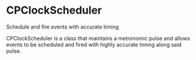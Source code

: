 # CPClockScheduler
Schedule and fire events with accurate timing

CPClockScheduler is a class that maintains a metronomic pulse and allows events to be scheduled and fired with highly accurate timing along said pulse.
